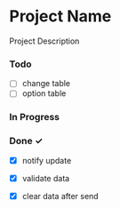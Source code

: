 # Project Name

Project Description

### Todo

- [ ] change table  
- [ ] option table  

### In Progress


### Done ✓

- [x] notify update  
- [x] validate data  
- [x] clear data after send  


